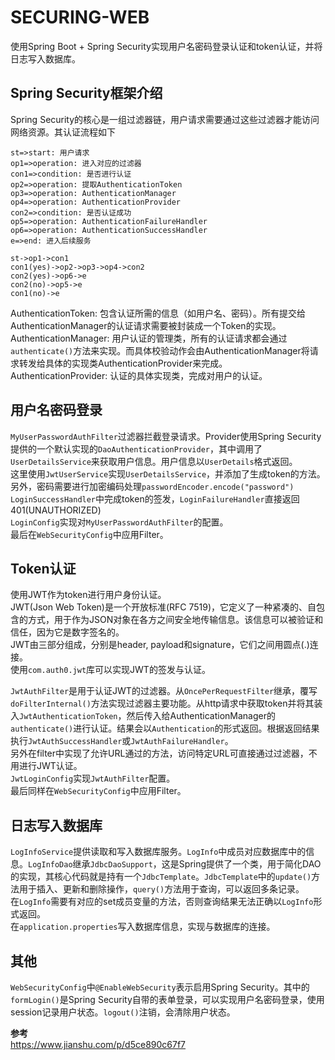 # SECURING-WEB

使用Spring Boot + Spring Security实现用户名密码登录认证和token认证，并将日志写入数据库。

## Spring Security框架介绍
Spring Security的核心是一组过滤器链，用户请求需要通过这些过滤器才能访问网络资源。其认证流程如下

```flow
st=>start: 用户请求
op1=>operation: 进入对应的过滤器
con1=>condition: 是否进行认证
op2=>operation: 提取AuthenticationToken
op3=>operation: AuthenticationManager
op4=>operation: AuthenticationProvider
con2=>condition: 是否认证成功
op5=>operation: AuthenticationFailureHandler
op6=>operation: AuthenticationSuccessHandler
e=>end: 进入后续服务

st->op1->con1
con1(yes)->op2->op3->op4->con2
con2(yes)->op6->e
con2(no)->op5->e
con1(no)->e
```


AuthenticationToken: 包含认证所需的信息（如用户名、密码）。所有提交给AuthenticationManager的认证请求需要被封装成一个Token的实现。  
AuthenticationManager: 用户认证的管理类，所有的认证请求都会通过`authenticate()`方法来实现。而具体校验动作会由AuthenticationManager将请求转发给具体的实现类AuthenticationProvider来完成。  
AuthenticationProvider: 认证的具体实现类，完成对用户的认证。

## 用户名密码登录
`MyUserPasswordAuthFilter`过滤器拦截登录请求。Provider使用Spring Security提供的一个默认实现的`DaoAuthenticationProvider`，其中调用了`UserDetailsService`来获取用户信息。用户信息以`UserDetails`格式返回。  
这里使用`JwtUserService`实现`UserDetailsService`，并添加了生成token的方法。另外，密码需要进行加密编码处理`passwordEncoder.encode("password")`
`LoginSuccessHandler`中完成token的签发，`LoginFailureHandler`直接返回401(UNAUTHORIZED)  
`LoginConfig`实现对`MyUserPasswordAuthFilter`的配置。  
最后在`WebSecurityConfig`中应用Filter。

## Token认证
使用JWT作为token进行用户身份认证。  
JWT(Json Web Token)是一个开放标准(RFC 7519)，它定义了一种紧凑的、自包含的方式，用于作为JSON对象在各方之间安全地传输信息。该信息可以被验证和信任，因为它是数字签名的。  
JWT由三部分组成，分别是header, payload和signature，它们之间用圆点(.)连接。  
使用`com.auth0.jwt`库可以实现JWT的签发与认证。

`JwtAuthFilter`是用于认证JWT的过滤器。从`OncePerRequestFilter`继承，覆写`doFilterInternal()`方法实现过滤器主要功能。从http请求中获取token并将其装入`JwtAuthenticationToken`，然后传入给AuthenticationManager的`authenticate()`进行认证。结果会以`Authentication`的形式返回。根据返回结果执行`JwtAuthSuccessHandler`或`JwtAuthFailureHandler`。  
另外在filter中实现了允许URL通过的方法，访问特定URL可直接通过过滤器，不用进行JWT认证。  
`JwtLoginConfig`实现`JwtAuthFilter`配置。  
最后同样在`WebSecurityConfig`中应用Filter。

## 日志写入数据库
`LogInfoService`提供读取和写入数据库服务。`LogInfo`中成员对应数据库中的信息。`LogInfoDao`继承`JdbcDaoSupport`，这是Spring提供了一个类，用于简化DAO的实现，其核心代码就是持有一个`JdbcTemplate`。`JdbcTemplate`中的`update()`方法用于插入、更新和删除操作，`query()`方法用于查询，可以返回多条记录。  
在`LogInfo`需要有对应的set成员变量的方法，否则查询结果无法正确以`LogInfo`形式返回。  
在`application.properties`写入数据库信息，实现与数据库的连接。

## 其他
`WebSecurityConfig`中`@EnableWebSecurity`表示启用Spring Security。其中的`formLogin()`是Spring Security自带的表单登录，可以实现用户名密码登录，使用session记录用户状态。`logout()`注销，会清除用户状态。

<b>参考</b>  
<https://www.jianshu.com/p/d5ce890c67f7>
